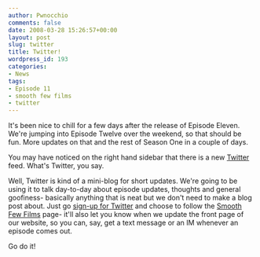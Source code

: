 ```yaml
---
author: Pwnocchio
comments: false
date: 2008-03-28 15:26:57+00:00
layout: post
slug: twitter
title: Twitter!
wordpress_id: 193
categories:
- News
tags:
- Episode 11
- smooth few films
- twitter
---
```


It's been nice to chill for a few days after the release of Episode Eleven. We're jumping into Episode Twelve over the weekend, so that should be fun. More updates on that and the rest of Season One in a couple of days.

You may have noticed on the right hand sidebar that there is a new [Twitter](http://www.twitter.com) feed. What's Twitter, you say.

Well, Twitter is kind of a mini-blog for short updates. We're going to be using it to talk day-to-day about episode updates, thoughts and general goofiness- basically anything that is neat but we don't need to make a blog post about. Just go [sign-up for Twitter](https://twitter.com/signup) and choose to follow the [Smooth Few Films](http://twitter.com/smoothfewfilms) page- it'll also let you know when we update the front page of our website, so you can, say, get a text message or an IM whenever an episode comes out.

Go do it!
